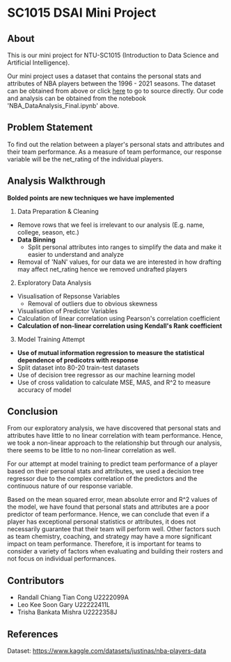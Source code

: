 # SC1015 DSAI Mini Project
## About
This is our mini project for NTU-SC1015 (Introduction to Data Science and Artificial Intelligence).

Our mini project uses a dataset that contains the personal stats and attributes of NBA players between the 1996 - 2021 seasons. The dataset can be obtained from above or click [here](https://www.kaggle.com/datasets/justinas/nba-players-data) to go to source directly.
Our code and analysis can be obtained from the notebook 'NBA_DataAnalysis_Final.ipynb' above.

## Problem Statement
To find out the relation between a player's personal stats and attributes and their team performance.
As a measure of team performance, our response variable will be the net_rating of the individual players.

## Analysis Walkthrough
__Bolded points are new techniques we have implemented__
1. Data Preparation & Cleaning
  - Remove rows that we feel is irrelevant to our analysis (E.g. name, college, season, etc.)
  - __Data Binning__
    - Split personal attributes into ranges to simplify the data and make it easier to understand and analyze
  - Removal of 'NaN' values, for our data we are interested in how drafting may affect net_rating hence we removed undrafted players
2. Exploratory Data Analysis
  - Visualisation of Repsonse Variables
    - Removal of outliers due to obvious skewness
  - Visualisation of Predictor Variables
  - Calculation of linear correlation using Pearson's correlation coefficient
  - __Calculation of non-linear correlation using Kendall's Rank coefficient__
3. Model Training Attempt
  - __Use of mutual information regression to measure the statistical dependence of predicotrs with response__
  - Split dataset into 80-20 train-test datasets
  - Use of decision tree regressor as our machine learning model
  - Use of cross validation to calculate MSE, MAS, and R^2 to measure accuracy of model
  
## Conclusion
From our exploratory analysis, we have discovered that personal stats and attributes have little to no linear correlation with team performance. Hence, we took a non-linear approach to the relationship but through our analysis, there seems to be little to no non-linear correlation as well.

For our attempt at model training to predict team performance of a player based on their personal stats and attributes, we used a decision tree regressor due to the complex correlation of the predictors and the continuous nature of our response variable.

Based on the mean squared error, mean absolute error and R^2 values of the model, we have found that personal stats and attributes are a poor predictor of team performance. Hence, we can conclude that even if a player has exceptional personal statistics or attributes, it does not necessarily guarantee that their team will perform well. Other factors such as team chemistry, coaching, and strategy may have a more significant impact on team performance. Therefore, it is important for teams to consider a variety of factors when evaluating and building their rosters and not focus on individual performances.
  
## Contributors
- Randall Chiang Tian Cong U2222099A
- Leo Kee Soon Gary U22222411L
- Trisha Bankata Mishra U2222358J

## References
Dataset: https://www.kaggle.com/datasets/justinas/nba-players-data
